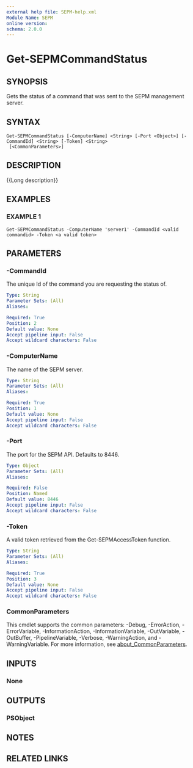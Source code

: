 ```yaml
---
external help file: SEPM-help.xml
Module Name: SEPM
online version: 
schema: 2.0.0
---
```


# Get-SEPMCommandStatus

## SYNOPSIS
Gets the status of a command that was sent to the SEPM management server.

## SYNTAX

```
Get-SEPMCommandStatus [-ComputerName] <String> [-Port <Object>] [-CommandId] <String> [-Token] <String>
 [<CommonParameters>]
```

## DESCRIPTION
{{Long description}}

## EXAMPLES

### EXAMPLE 1
```
Get-SEPMCommandStatus -ComputerName 'server1' -CommandId <valid commandid> -Token <a valid token>
```

## PARAMETERS

### -CommandId
The unique Id of the command you are requesting the status of.

```yaml
Type: String
Parameter Sets: (All)
Aliases:

Required: True
Position: 2
Default value: None
Accept pipeline input: False
Accept wildcard characters: False
```

### -ComputerName
The name of the SEPM server.

```yaml
Type: String
Parameter Sets: (All)
Aliases:

Required: True
Position: 1
Default value: None
Accept pipeline input: False
Accept wildcard characters: False
```

### -Port
The port for the SEPM API.
Defaults to 8446.

```yaml
Type: Object
Parameter Sets: (All)
Aliases:

Required: False
Position: Named
Default value: 8446
Accept pipeline input: False
Accept wildcard characters: False
```

### -Token
A valid token retrieved from the Get-SEPMAccessToken function.

```yaml
Type: String
Parameter Sets: (All)
Aliases:

Required: True
Position: 3
Default value: None
Accept pipeline input: False
Accept wildcard characters: False
```

### CommonParameters
This cmdlet supports the common parameters: -Debug, -ErrorAction, -ErrorVariable, -InformationAction, -InformationVariable, -OutVariable, -OutBuffer, -PipelineVariable, -Verbose, -WarningAction, and -WarningVariable. For more information, see [about_CommonParameters](http://go.microsoft.com/fwlink/?LinkID=113216).

## INPUTS

### None
## OUTPUTS

### PSObject
## NOTES

## RELATED LINKS
